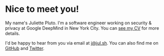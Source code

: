 # Nice to meet you!

My name's Juliette Pluto. I'm a software engineer working on security & privacy at <span style="color: var(--gblue)">G</span><span style="color: var(--gred)">o</span><span style="color: var(--gyellow)">o</span><span style="color: var(--gblue)">g</span><span style="color: var(--ggreen)">l</span><span style="color: var(--gred)">e</span> DeepMind in New York City. You can [see my CV](./CV.md) for more details.

I'd be happy to hear from you via email at [j@jul.sh](mailto:j@jul.sh). You can
also find me on [GitHub](https://github.com/jul-sh) and
[Twitter](https://twitter.com/foundjuliette).
